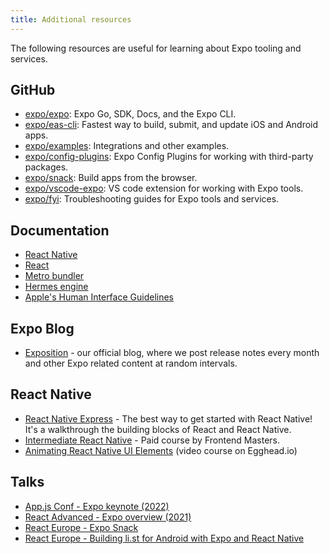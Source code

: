 ```yaml
---
title: Additional resources
---
```


The following resources are useful for learning about Expo tooling and services.

## GitHub

- [expo/expo](https://github.com/expo/expo): Expo Go, SDK, Docs, and the Expo CLI.
- [expo/eas-cli](https://github.com/expo/eas-cli): Fastest way to build, submit, and update iOS and Android apps.
- [expo/examples](https://github.com/expo/examples): Integrations and other examples.
- [expo/config-plugins](https://github.com/expo/config-plugins): Expo Config Plugins for working with third-party packages.
- [expo/snack](https://github.com/expo/snack): Build apps from the browser.
- [expo/vscode-expo](https://github.com/expo/vscode-expo): VS code extension for working with Expo tools.
- [expo/fyi](https://github.com/expo/fyi): Troubleshooting guides for Expo tools and services.

## Documentation

- [React Native](https://reactnative.dev/docs/getting-started)
- [React](https://reactjs.org/docs/getting-started.html)
- [Metro bundler](https://facebook.github.io/metro/)
- [Hermes engine](https://hermesengine.dev/)
- [Apple's Human Interface Guidelines](https://developer.apple.com/design/human-interface-guidelines/guidelines/overview/)

## Expo Blog

- [Exposition](https://blog.expo.dev/) - our official blog, where we post release notes every month and other Expo related content at random intervals.

## React Native

- [React Native Express](http://www.reactnativeexpress.com/) - The best way to get started with React Native! It's a walkthrough the building blocks of React and React Native.
- [Intermediate React Native](https://frontendmasters.com/courses/intermediate-react-native/) - Paid course by Frontend Masters.
- [Animating React Native UI Elements](https://egghead.io/courses/animate-react-native-ui-elements) (video course on Egghead.io)

## Talks

- [App.js Conf - Expo keynote (2022)](https://youtu.be/ObeaMae0hug)
- [React Advanced - Expo overview (2021)](https://www.youtube.com/watch?v=YjJ0NG9MFkg)
- [React Europe - Expo Snack](https://www.youtube.com/watch?v=U0vnAW4UNXE)
- [React Europe - Building li.st for Android with Expo and React Native](https://www.youtube.com/watch?v=cI9bDvDEsYE)
